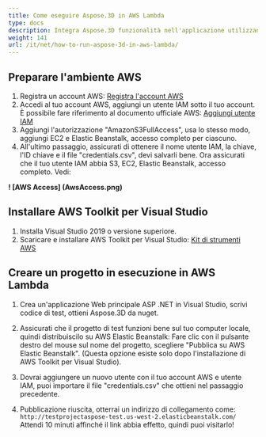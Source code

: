 ```yaml
---
title: Come eseguire Aspose.3D in AWS Lambda
type: docs
description: Integra Aspose.3D funzionalità nell'applicazione utilizzando Docker indipendentemente dalla tecnologia presente nello stack di sviluppo. Scopri come utilizzare Aspose.3D in un contenitore Docker
weight: 141
url: /it/net/how-to-run-aspose-3d-in-aws-lambda/
---
```

## Preparare l'ambiente AWS

1. Registra un account AWS:
[Registra l'account AWS](https://aws.amazon.com/)
1. Accedi al tuo account AWS, aggiungi un utente IAM sotto il tuo account. È possibile fare riferimento al documento ufficiale AWS:
[Aggiungi utente IAM](https://docs.aws.amazon.com/IAM/latest/UserGuide/getting-started_create-admin-group.html)
1. Aggiungi l'autorizzazione "AmazonS3FullAccess", usa lo stesso modo, aggiungi EC2 e Elastic Beanstalk, accesso completo per ciascuno.
1. All'ultimo passaggio, assicurati di ottenere il nome utente IAM, la chiave, l'ID chiave e il file "credentials.csv", devi salvarli bene.
Ora assicurati che il tuo utente IAM abbia S3, EC2, Elastic Beanstalk, accesso completo. Vedi:
   
**! [AWS Access] (AwsAccess.png)**

## Installare AWS Toolkit per Visual Studio

1. Installa Visual Studio 2019 o versione superiore.
1. Scaricare e installare AWS Toolkit per Visual Studio:
[Kit di strumenti AWS](https://aws.amazon.com/visualstudio/)

## Creare un progetto in esecuzione in AWS Lambda

1. Crea un'applicazione Web principale ASP .NET in Visual Studio, scrivi codice di test, ottieni Aspose.3D da nuget.

1. Assicurati che il progetto di test funzioni bene sul tuo computer locale, quindi distribuiscilo su AWS Elastic Beanstalk:
Fare clic con il pulsante destro del mouse sul nome del progetto, scegliere "Pubblica su AWS Elastic Beanstalk". (Questa opzione esiste solo dopo l'installazione di AWS Toolkit per Visual Studio).
1. Dovrai aggiungere un nuovo utente con il tuo account AWS e utente IAM, puoi importare il file "credentials.csv" che ottieni nel passaggio precedente.
1. Pubblicazione riuscita, otterrai un indirizzo di collegamento come: `http://testprojectaspose-test.us-west-2.elasticbeanstalk.com/`
Attendi 10 minuti affinché il link abbia effetto, quindi puoi visitarlo!
